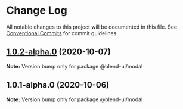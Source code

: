 # Change Log

All notable changes to this project will be documented in this file.
See [Conventional Commits](https://conventionalcommits.org) for commit guidelines.

## [1.0.2-alpha.0](https://github.com/prifina/blend-ui/compare/@blend-ui/modal@1.0.1-alpha.0...@blend-ui/modal@1.0.2-alpha.0) (2020-10-07)

**Note:** Version bump only for package @blend-ui/modal





## 1.0.1-alpha.0 (2020-10-06)

**Note:** Version bump only for package @blend-ui/modal
